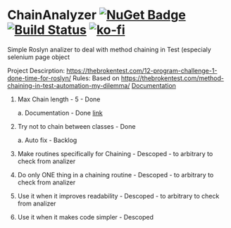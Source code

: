 # ChainAnalyzer [![NuGet Badge](https://buildstats.info/nuget/ChainAnalyzer)](https://www.nuget.org/packages/ChainAnalyzer) [![Build Status](https://dev.azure.com/maciejwyrodek/ChainAnalyzer/_apis/build/status/mwyrodek.ChainAnalyzer?branchName=master)](https://dev.azure.com/maciejwyrodek/ChainAnalyzer/_build/latest?definitionId=4&branchName=master)  [![ko-fi](https://www.ko-fi.com/img/githubbutton_sm.svg)](https://ko-fi.com/X7X5144XE)
Simple Roslyn analizer to deal with method chaining in Test (especialy selenium page object


Project Descirption: https://thebrokentest.com/12-program-challenge-1-done-time-for-roslyn/
Rules: Based on https://thebrokentest.com/method-chaining-in-test-automation-my-dilemma/
	[Documentation](https://github.com/mwyrodek/ChainAnalyzer/wiki)

1. Max Chain length - 5 - Done

	a. Documentation - Done [link](https://github.com/mwyrodek/ChainAnalyzer/wiki)
2. Try not to chain between classes  - Done

	a. Auto fix - Backlog
3. Make routines specifically for Chaining - Descoped - to arbitrary to check from analizer 
4. Do only ONE thing in a chaining routine - Descoped - to arbitrary to check from analizer 
5. Use it when it improves readability - Descoped - to arbitrary to check from analizer 
5. Use it when it makes code simpler - Descoped

